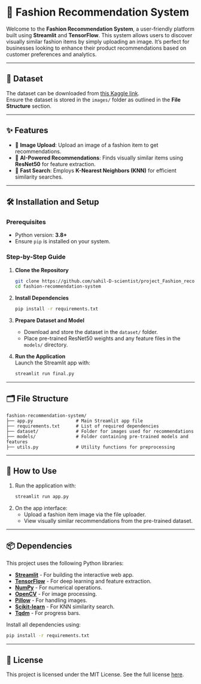 
# 🌟 Fashion Recommendation System

Welcome to the **Fashion Recommendation System**, a user-friendly platform built using **Streamlit** and **TensorFlow**. This system allows users to discover visually similar fashion items by simply uploading an image. It’s perfect for businesses looking to enhance their product recommendations based on customer preferences and analytics.

---

## 📂 Dataset

The dataset can be downloaded from [this Kaggle link](https://www.kaggle.com/datasets/paramaggarwal/fashion-product-images-small).  
Ensure the dataset is stored in the `images/` folder as outlined in the **File Structure** section.

---

## ✨ Features
- 🔄 **Image Upload**: Upload an image of a fashion item to get recommendations.
- 🤖 **AI-Powered Recommendations**: Finds visually similar items using **ResNet50** for feature extraction.
- 🚀 **Fast Search**: Employs **K-Nearest Neighbors (KNN)** for efficient similarity searches.

---

## 🛠️ Installation and Setup

### Prerequisites
- Python version: **3.8+**
- Ensure `pip` is installed on your system.

### Step-by-Step Guide

1. **Clone the Repository**  
   ```bash
   git clone https://github.com/sahil-D-scientist/project_Fashion_recommendation_app.git
   cd fashion-recommendation-system
   ```

2. **Install Dependencies**  
   ```bash
   pip install -r requirements.txt
   ```

3. **Prepare Dataset and Model**  
   - Download and store the dataset in the `dataset/` folder.
   - Place pre-trained ResNet50 weights and any feature files in the `models/` directory.

4. **Run the Application**  
   Launch the Streamlit app with:  
   ```bash
   streamlit run final.py
   ```

---

## 🗂️ File Structure

```plaintext
fashion-recommendation-system/
├── app.py                # Main Streamlit app file
├── requirements.txt      # List of required dependencies
├── dataset/              # Folder for images used for recommendations
├── models/               # Folder containing pre-trained models and features
├── utils.py              # Utility functions for preprocessing
```

---

## 🚀 How to Use
1. Run the application with:
   ```bash
   streamlit run app.py
   ```
2. On the app interface:
   - Upload a fashion item image via the file uploader.
   - View visually similar recommendations from the pre-trained dataset.

---

## 📦 Dependencies

This project uses the following Python libraries:
- **[Streamlit](https://streamlit.io/)** - For building the interactive web app.
- **[TensorFlow](https://www.tensorflow.org/)** - For deep learning and feature extraction.
- **[NumPy](https://numpy.org/)** - For numerical operations.
- **[OpenCV](https://opencv.org/)** - For image processing.
- **[Pillow](https://python-pillow.org/)** - For handling images.
- **[Scikit-learn](https://scikit-learn.org/)** - For KNN similarity search.
- **[Tqdm](https://tqdm.github.io/)** - For progress bars.

Install all dependencies using:
```bash
pip install -r requirements.txt
```

---



## 📜 License

This project is licensed under the MIT License. See the full license [here](https://opensource.org/licenses/MIT).

